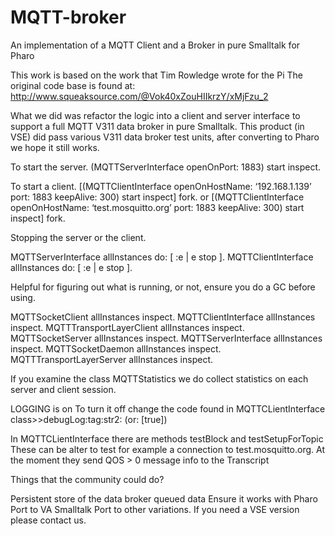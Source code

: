 # MQTT-broker
An implementation of a MQTT Client and a Broker in pure Smalltalk for Pharo

This work is based on the work that Tim Rowledge wrote for the Pi
The original code base is found at:
http://www.squeaksource.com/@Vok40xZouHIIkrzY/xMjFzu_2

What we did was refactor the logic into a client and server interface to support a full MQTT V311 data broker in pure Smalltalk.
This product (in VSE) did pass various V311 data broker test units, after converting to Pharo we hope it still works.

To start the server.
(MQTTServerInterface openOnPort: 1883) start inspect.

To start a client.
[(MQTTClientInterface openOnHostName: ‘192.168.1.139’ port: 1883 keepAlive: 300) start inspect] fork.
or
[(MQTTClientInterface openOnHostName: ‘test.mosquitto.org’ port: 1883 keepAlive: 300) start inspect] fork.

Stopping the server or the client.

MQTTServerInterface  allInstances do: [ :e | e stop ].
MQTTClientInterface  allInstances do: [ :e | e stop ].


Helpful for figuring out what is running, or not, ensure you do a GC before using. 

MQTTSocketClient  allInstances  inspect.
MQTTClientInterface allInstances  inspect.
MQTTTransportLayerClient allInstances  inspect.
MQTTSocketServer  allInstances  inspect.
MQTTServerInterface allInstances inspect.
MQTTSocketDaemon allInstances inspect.
MQTTTransportLayerServer allInstances inspect.

If you examine the class MQTTStatistics we do collect statistics on each server and client session. 

LOGGING is on
To turn it off change the code found in MQTTCLientInterface class>>debugLog:tag:str2: 
(or: [true]) 

In MQTTCLientInterface
there are methods testBlock and testSetupForTopic 
These can be alter to test for example a connection to test.mosquitto.org. 
At the moment they send QOS > 0 message info to the Transcript


Things that the community could do? 

Persistent store of the data broker queued data
Ensure it works with Pharo
Port to VA Smalltalk
Port to other variations. 
If you need a VSE version please contact us. 


